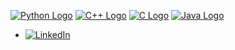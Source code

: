  [![Python Logo](https://img.shields.io/badge/Python-3776AB?style=for-the-badge&logo=python)](https://www.python.org/)
 [![C++ Logo](https://img.shields.io/badge/C++-00599C?style=for-the-badge&logo=c%2B%2B)](https://en.wikipedia.org/wiki/C%2B%2B)
 [![C Logo](https://img.shields.io/badge/C-00599C?style=for-the-badge&logo=c)](https://en.wikipedia.org/wiki/C_(programming_language))
 [![Java Logo](https://img.shields.io/badge/Java-ED8B00?style=for-the-badge&logo=java)](https://www.java.com/)
- [![LinkedIn](https://img.shields.io/badge/LinkedIn-Connect-blue)](https://www.linkedin.com/in/dhruvanshi-shah-72176b25b/)

<!---
dhruvanshiShah/dhruvanshiShah is a ✨ special ✨ repository because its `README.md` (this file) appears on your GitHub profile.
You can click the Preview link to take a look at your changes.
--->
